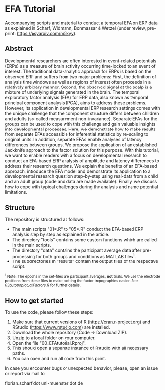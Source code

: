 # EFA Tutorial
Accompanying scripts and material to conduct a temporal EFA on ERP data as explained in Scharf, Widmann, Bonmassar & Wetzel (under review, pre-print: https://psyarxiv.com/m5kyv).

## Abstract
Developmental researchers are often interested in event-related potentials (ERPs) as a measure of brain activity occurring time-locked to an event of interest. The traditional data-analytic approach for ERPs is based on the observed ERP and suffers from two major problems: First, the definition of analysis time windows as well as regions of interest often proceeds in a relatively arbitrary manner. Second, the observed signal at the scalp is a mixture of underlying signals generated in the brain. The temporal exploratory factor analysis (EFA) for ERP data, also known as temporal principal component analysis (PCA), aims to address these problems. However, its application in developmental ERP research settings comes with the unique challenge that the component structure differs between children and adults (so-called measurement non-invariance). Separate EFAs for the groups can be used to cope with this challenge and gain valuable insights into developmental processes. Here, we demonstrate how to make results from separate EFAs accessible for inferential statistics by re-scaling to original units. In addition, separate EFAs enable analyses of latency differences between groups. We propose the application of an established Jackknife approach to the factor solution for this purpose. With this tutorial, we want to enable readers with a focus on developmental research to conduct an EFA-based ERP analysis of amplitude and latency differences to address their research questions. We explain the benefits of an EFA-based approach, introduce the EFA model and demonstrate its application to a developmental research question step-by-step using real-data from a child and an adult group (code and data are made available). Finally, we discuss how to cope with typical challenges during the analysis and name potential limitations.

## Structure 
The repository is structured as follows:
- The main scripts "01*.R" to "05*.R" conduct the EFA-based ERP analysis step by step as explained in the article.
- The directory "tools" contains some custom functions which are called in the main scripts.
- The directory "data" contains the participant average data after pre-processing for both groups and conditions as MATLAB files<sup>1</sup>. 
- The subdirectories in "results" contain the output files of the respective script.

<sub><sup>1</sup> Note: The epochs in the set-files are participant averages, **not** trials. We use the electrode positions from these files to make plotting the factor tropographies easier. See *03b_topoplot_allFactors.R* for further details.</sub> 

## How to get started
To use the code, please follow these steps:
1. Make sure that current versions of R (https://cran.r-project.org) and RStudio (https://www.rstudio.com) are installed. 
2. Download the whole repository (Code -> Download ZIP).
3. Unzip to a local folder on your computer.
4. Open the file "00_EFAtutorial.Rproj". 
5. This should open a separate instance of Rstudio with all necessary paths.
6. You can open and run all code from this point.

In case you encounter bugs or unexpected behavior, please, open an issue or report via mail to 

florian.scharf dot uni-muenster dot de 
